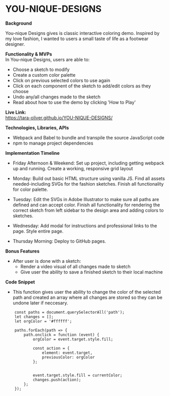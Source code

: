 # YOU-NIQUE-DESIGNS

**Background**

You-nique Designs gives is classic interactive coloring demo. Inspired by my love fashion, I wanted to users a small taste of life as a footwear designer.

**Functionality & MVPs**  
In You-nique Designs, users are able to:  
* Choose a sketch to modify  
* Create a custom color palette    
* Click on previous selected colors to use again  
* Click on each component of the sketch to add/edit colors as they choose  
* Undo any/all changes made to the sketch  
* Read about how to use the demo by clicking 'How to Play'  

**Live Link:**  
https://tara-oliver.github.io/YOU-NIQUE-DESIGNS/

**Technologies, Libraries, APIs**  
* Webpack and Babel to bundle and transpile the source JavaScript code  
* npm to manage project dependencies  

**Implementation Timeline**  
* Friday Afternoon & Weekend: Set up project, including getting webpack up and running. Create a working, responsive grid layout  

* Monday: Build out basic HTML structure using vanilla JS. Find all assets needed-including SVGs for the fashion sketches. Finish all functionality for color palette.  

* Tuesday: Edit the SVGs in Adobe Illustrator to make sure all paths are defined and can accept color. Finish all functionality for rendering the correct sketch from left sidebar to the design area and adding colors to sketches.  

* Wednesday: Add modal for instructions and professional links to the page. Style entire page.  

* Thursday Morning: Deploy to GitHub pages.  

**Bonus Features**  
* After user is done with a sketch:  
  * Render a video visual of all changes made to sketch  
  * Give user the ability to save a finished sketch to their local machine  

**Code Snippet**  
* This function gives user the ability to change the color of the selected path and created an array where all changes are stored so they can be undone later if neccesary.  

```
    const paths = document.querySelectorAll('path');
    let changes = [];
    let orgColor = '#ffffff';

    paths.forEach(path => {
        path.onclick = function (event) {
            orgColor = event.target.style.fill;

            const action = {
                element: event.target,
                previousColor: orgColor
            };

 
            event.target.style.fill = currentColor;
            changes.push(action);
        };
    });
  ```
